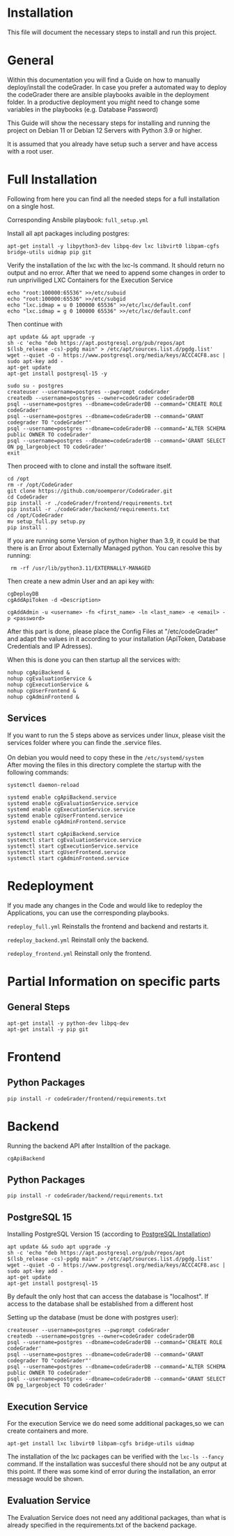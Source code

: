 # Installation 
This file will document the necessary steps to install and run this project. 

# General
Within this documentation you will find a Guide on how to manually deploy/install the codeGrader.
In case you prefer a automated way to deploy the codeGrader there are ansible playbooks avaible in the deployment folder. 
In a productive deployment you might need to change some variables in the playbooks (e.g. Database Password)

This Guide will show the necessary steps for installing and running the project on Debian 11 or Debian 12 Servers with Python 3.9 or higher.  

It is assumed that you already have setup such a server and have access with a root user. 

# Full Installation
Following from here you can find all the needed steps for a full installation on a single host. 

Corresponding Ansbile playbook: ```full_setup.yml```

Install all apt packages including postgres:
```
apt-get install -y libpython3-dev libpq-dev lxc libvirt0 libpam-cgfs bridge-utils uidmap pip git
```
Verify the installation of the lxc with the lxc-ls command. It should return no output and no error. 
After that we need to append some changes in order to run unpriviliged LXC Containers for the Execution Service
```
echo "root:100000:65536" >>/etc/subuid
echo "root:100000:65536" >>/etc/subgid
echo "lxc.idmap = u 0 100000 65536" >>/etc/lxc/default.conf
echo "lxc.idmap = g 0 100000 65536" >>/etc/lxc/default.conf
```
Then continue with
```
apt update && apt upgrade -y
sh -c 'echo "deb https://apt.postgresql.org/pub/repos/apt $(lsb_release -cs)-pgdg main" > /etc/apt/sources.list.d/pgdg.list'
wget --quiet -O - https://www.postgresql.org/media/keys/ACCC4CF8.asc | sudo apt-key add -
apt-get update
apt-get install postgresql-15 -y
```


```
sudo su - postgres
createuser --username=postgres --pwprompt codeGrader
createdb --username=postgres --owner=codeGrader codeGraderDB
psql --username=postgres --dbname=codeGraderDB --command='CREATE ROLE codeGrader'
psql --username=postgres --dbname=codeGraderDB --command='GRANT codegrader TO "codeGrader"'
psql --username=postgres --dbname=codeGraderDB --command='ALTER SCHEMA public OWNER TO codeGrader'
psql --username=postgres --dbname=codeGraderDB --command='GRANT SELECT ON pg_largeobject TO codeGrader'
exit

```
Then proceed with to clone and install the software itself. 

```
cd /opt
rm -r /opt/CodeGrader
git clone https://github.com/ooemperor/CodeGrader.git
cd CodeGrader
pip install -r ./codeGrader/frontend/requirements.txt
pip install -r ./codeGrader/backend/requirements.txt
cd /opt/CodeGrader
mv setup_full.py setup.py
pip install .
```

If you are running some Version of python higher than 3.9, it could be that there is an Error about Externally Managed python. 
You can resolve this by running: 
```
 rm -rf /usr/lib/python3.11/EXTERNALLY-MANAGED
```

Then create a new admin User and an api key with:
```
cgDeployDB
cgAddApiToken -d <Description>

cgAddAdmin -u <username> -fn <first_name> -ln <last_name> -e <email> -p <password>
```



After this part is done, please place the Config Files at "/etc/codeGrader" and adapt the values in it according to your installation (ApiToken, Database Credentials and IP Adresses).


When this is done you can then startup all the services with: 
```
nohup cgApiBackend &
nohup cgEvaluationService &
nohup cgExecutionService &
nohup cgUserFrontend &
nohup cgAdminFrontend &
```

## Services
If you want to run the 5 steps above as services under linux, please visit the services folder where you can finde the .service files. \
\
On debian you would need to copy these in the ```/etc/systemd/system``` \
After moving the files in this directory complete the startup with the following commands:
```
systemctl daemon-reload

systemd enable cgApiBackend.service
systemd enable cgEvaluationService.service
systemd enable cgExecutionService.service
systemd enable cgUserFrontend.service
systemd enable cgAdminFrontend.service

systemctl start cgApiBackend.service
systemctl start cgEvaluationService.service
systemctl start cgExecutionService.service
systemctl start cgUserFrontend.service
systemctl start cgAdminFrontend.service
```

# Redeployment
If you made any changes in the Code and would like to redeploy the Applications, you can use the corresponding playbooks. 

```redeploy_full.yml```         Reinstalls the frontend and backend and restarts it. 

```redeploy_backend.yml```      Reinstall only the backend. 

```redeploy_frontend.yml```     Reinstall only the frontend. 

# Partial Information on specific parts
## General Steps
```
apt-get install -y python-dev libpq-dev
apt-get install -y pip git
```

# Frontend
## Python Packages
```
pip install -r codeGrader/frontend/requirements.txt
```
# Backend
Running the backend API after Installtion of the package.
```
cgApiBackend
```
## Python Packages
```
pip install -r codeGrader/backend/requirements.txt
```

## PostgreSQL 15
Installing PostgreSQL Version 15 (according to [PostgreSQL Installation](https://www.postgresql.org/download/linux/debian/))
```
apt update && sudo apt upgrade -y
sh -c 'echo "deb https://apt.postgresql.org/pub/repos/apt $(lsb_release -cs)-pgdg main" > /etc/apt/sources.list.d/pgdg.list'
wget --quiet -O - https://www.postgresql.org/media/keys/ACCC4CF8.asc | sudo apt-key add -
apt-get update
apt-get install postgresql-15
```
By default the only host that can access the database is "localhost". If access to the database shall be established from a different host

Setting up the database (must be done with postgres user):
```
createuser --username=postgres --pwprompt codeGrader
createdb --username=postgres --owner=codeGrader codeGraderDB
psql --username=postgres --dbname=codeGraderDB --command='CREATE ROLE codeGrader'
psql --username=postgres --dbname=codeGraderDB --command='GRANT codegrader TO "codeGrader"'
psql --username=postgres --dbname=codeGraderDB --command='ALTER SCHEMA public OWNER TO codeGrader'
psql --username=postgres --dbname=codeGraderDB --command='GRANT SELECT ON pg_largeobject TO codeGrader'

```

## Execution Service
For the execution Service we do need some additional packages,so we can create containers and more. 
```
apt-get install lxc libvirt0 libpam-cgfs bridge-utils uidmap
```

The installation of the lxc packages can be verified with the ```lxc-ls --fancy``` command. If the installation was succesful there should not be any output at this point.
If there was some kind of error during the installation, an error message would be shown. 

## Evaluation Service
The Evaluation Service does not need any additional packages, than what is already specified in the requirements.txt of the backend package. 
